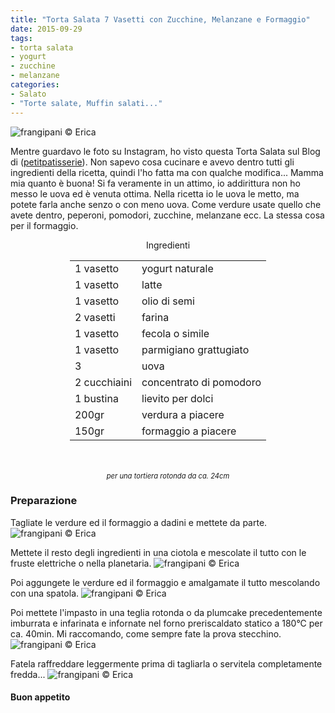 ```yaml
---
title: "Torta Salata 7 Vasetti con Zucchine, Melanzane e Formaggio"
date: 2015-09-29
tags:
- torta salata
- yogurt
- zucchine
- melanzane
categories:
- Salato
- "Torte salate, Muffin salati..."
---
```

![](header.jpg "frangipani © Erica")

Mentre guardavo le foto su Instagram, ho visto questa Torta Salata sul Blog di (<a href="http://petitpatisserieblog.blogspot.it" target="_blank">petitpatisserie</a>). Non sapevo cosa cucinare e avevo dentro tutti gli ingredienti della ricetta, quindi l'ho fatta ma con qualche modifica... Mamma mia quanto è buona! Si fa veramente in un attimo, io addirittura non ho messo le uova ed è venuta ottima. Nella ricetta io le uova le metto, ma potete farla anche senzo o con meno uova. Come verdure usate quello che avete dentro, peperoni, pomodori, zucchine, melanzane ecc. La stessa cosa per il formaggio.


<div id="wrapper" style="text-align: center">    
  <div id="yourdiv" style="display: inline-block;">
    <div class="ingredients">
      <div class="ingredients-title">Ingredienti</div>
      <table>
        <tbody>
          </tr>
          <tr>
            <td>1 vasetto</td>
            <td>yogurt naturale</td>
          </tr>
          <tr>
            <td>1 vasetto</td>
            <td>latte</td>
          </tr>
          <tr>
            <td>1 vasetto</td>
            <td>olio di semi</td>
          </tr>
          <tr>
            <td>2 vasetti</td>
            <td>farina</td>
          </tr>
          <tr>
            <td>1 vasetto</td>
            <td>fecola o simile</td>
          </tr>
          <tr>
            <td>1 vasetto</td>
            <td>parmigiano grattugiato</td>
           </tr>
          <tr>
            <td>3</td>
            <td>uova</td>
          </tr>
          <tr>
            <td>2 cucchiaini</td>
            <td>concentrato di pomodoro</td>
          </tr>
          <tr>
            <td>1 bustina</td>
            <td>lievito per dolci</td>
          </tr>
          <tr>
            <td>200gr</td>
            <td>verdura a piacere</td>
          </tr>
          <tr>
            <td>150gr</td>
            <td>formaggio a piacere</td>
          </tr>
        </tbody>
      </table>
      <br></br>
      <i class="pull-right" style="font-size: 80%;">per una tortiera rotonda da ca. 24cm</i>
    </div>
  </div>
</div>


<h3>
  <font color="grey">
    <i class="fa fa-cogs"></i>
  </font> Preparazione
</h3>

Tagliate le verdure ed il formaggio a dadini e mettete da parte.
![](verdura.jpg "frangipani © Erica")

Mettete il resto degli ingredienti in una ciotola e mescolate il tutto con le fruste elettriche o nella planetaria.
![](impasto1.jpg "frangipani © Erica")

Poi aggungete le verdure ed il formaggio e amalgamate il tutto mescolando con una spatola.
![](impasto2.jpg "frangipani © Erica")

Poi mettete l'impasto in una teglia rotonda o da plumcake precedentemente imburrata e infarinata e infornate nel forno preriscaldato statico a 180°C per ca. 40min. Mi raccomando, come sempre fate la prova stecchino.
![](teglia.jpg "frangipani © Erica")

Fatela raffreddare leggermente prima di tagliarla o servitela completamente fredda...
![](risultato.jpg "frangipani © Erica")


<h4>Buon appetito
  <font color="red">
    <i class="fa fa-smile-o"></i>
  </font>
</h4>